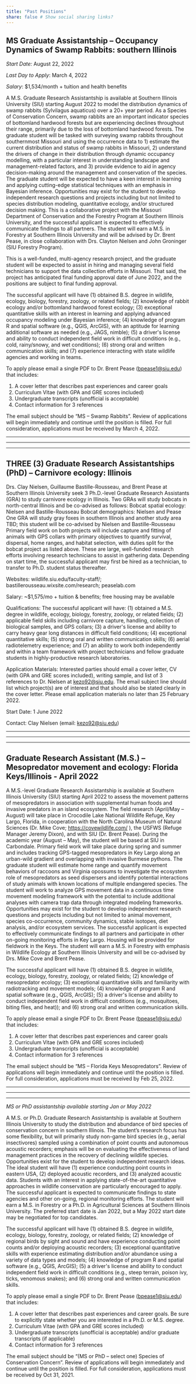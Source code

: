 ```yaml
---
title: "Past Positions"
share: false # Show social sharing links?
---
```

## **MS Graduate Assistantship – Occupancy Dynamics of Swamp Rabbits: southern Illinois**    

*Start Date:* August 22, 2022    

*Last Day to Apply*: March 4, 2022    

*Salary*: $1,534/month + tuition and health benefits


A M.S. Graduate Research Assistantship is available at Southern Illinois University (SIU) starting August 2022 to model the distribution dynamics of swamp rabbits (Sylvilagus aquaticus) over a 20+ year period. As a Species of Conservation Concern, swamp rabbits are an important indicator species of bottomland hardwood forests but are experiencing declines throughout their range, primarily due to the loss of bottomland hardwood forests. The graduate student will be tasked with surveying swamp rabbits throughout southernmost Missouri and using the occurrence data to 1) estimate the current distribution and status of swamp rabbits in Missouri, 2) understand the drivers of change in their distribution through dynamic occupancy modelling, with a particular interest in understanding landscape and management-related factors, and 3) provide evidence to aid in agency decision-making around the management and conservation of the species. The graduate student will be expected to have a keen interest in learning and applying cutting-edge statistical techniques with an emphasis in Bayesian inference. Opportunities may exist for the student to develop independent research questions and projects including but not limited to species distribution modeling, quantitative ecology, and/or structured decision making. This is a collaborative project with the Missouri Department of Conservation and the Forestry Program at Southern Illinois University, and the successful applicant is expected to effectively communicate findings to all partners. The student will earn a M.S. in Forestry at Southern Illinois University and will be advised by Dr. Brent Pease, in close collaboration with Drs. Clayton Nielsen and John Groninger (SIU Forestry Program).    

This is a well-funded, multi-agency research project, and the graduate student will be expected to assist in hiring and managing several field technicians to support the data collection efforts in Missouri. That said, the project has anticipated final funding approval date of June 2022, and the positions are subject to final funding approval.    

The successful applicant will have (1) obtained B.S. degree in wildlife, ecology, biology, forestry, zoology, or related fields; (2) knowledge of rabbit ecology and/or bottomland hardwood forest ecology; (3) exceptional quantitative skills with an interest in learning and applying advanced occupancy modeling under Bayesian inference; (4) knowledge of program R and spatial software (e.g., QGIS, ArcGIS), with an aptitude for learning additional software as needed (e.g., JAGS, nimble); (5) a driver's license and ability to conduct independent field work in difficult conditions (e.g., cold, rainy/snowy, and wet conditions); (6) strong oral and written communication skills; and (7) experience interacting with state wildlife agencies and working in teams.

To apply please email a single PDF to Dr. Brent Pease (bpease1@siu.edu) that includes:    

1. A cover letter that describes past experiences and career goals
2. Curriculum Vitae (with GPA and GRE scores included)
3. Undergraduate transcripts (unofficial is acceptable) 
4. Contact information for 3 references


The email subject should be “MS – Swamp Rabbits”. Review of applications will begin immediately and continue until the position is filled. For full consideration, applications must be received by March 4, 2022. 


___    
___    
___    



## **THREE (3) Graduate Research Assistantships (PhD) – Carnivore ecology: Illinois**

Drs. Clay Nielsen, Guillaume Bastille-Rousseau, and Brent Pease at Southern Illinois University seek 3 Ph.D.-level Graduate Research Assistants (GRA) to study carnivore ecology in Illinois. Two GRAs will study bobcats in north-central Illinois and be co-advised as follows:
	Bobcat spatial ecology: Nielsen and Bastille-Rousseau
	Bobcat demographics:  Nielsen and Pease
One GRA will study gray foxes in southern Illinois and another study area TBD; this student will 	be co-advised by Nielsen and Bastille-Rousseau
Primary field work on both projects will include capture and fitting of animals with GPS collars with primary objectives to quantify survival, dispersal, home ranges, and habitat selection, with duties split for the bobcat project as listed above.  These are large, well-funded research efforts involving research technicians to assist in gathering data.  Depending on start time, the successful applicant may first be hired as a technician, to transfer to Ph.D. student status thereafter.

Websites: wildlife.siu.edu/faculty-staff/; bastillerousseau.wixsite.com/research; peaselab.com

Salary:  ~$1,575/mo + tuition & benefits; free housing may be available

Qualifications:  The successful applicant will have: (1) obtained a M.S. degree in wildlife, ecology, biology, forestry, zoology, or related fields; (2) applicable field skills including carnivore capture, handling, collection of biological samples, and GPS collars; (3) a driver's license and ability to carry heavy gear long distances in difficult field conditions; (4) exceptional quantitative skills; (5) strong oral and written communication skills; (6) aerial radiotelemetry experience; and (7) an ability to work both independently and within a team framework with project technicians and fellow graduate students in highly-productive research laboratories.

Application Materials:  Interested parties should email a cover letter, CV (with GPA and GRE scores included), writing sample, and list of 3 references to Dr. Nielsen at kezo92@siu.edu.  The email subject line should list which project(s) are of interest and that should also be stated clearly in the cover letter.  Please email application materials no later than 25 February 2022.

Start Date:  1 June 2022

Contact:  Clay Nielsen (email: kezo92@siu.edu)


___    
___    
___    



## **Graduate Research Assistant (M.S.) – Mesopredator movement and ecology: Florida Keys/Illinois - April 2022**   
  
A M.S.-level Graduate Research Assistantship is available at Southern Illinois University (SIU) starting April 2022 to assess the movement patterns of mesopredators in association with supplemental human foods and invasive predators in an island ecosystem. The field research (April/May – August) will take place in Crocodile Lake National Wildlife Refuge, Key Largo, Florida, in cooperation with the North Carolina Museum of Natural Sciences (Dr. Mike Cove; https://covewildlife.com/ ), the USFWS (Refuge Manager Jeremy Dixon), and with SIU (Dr. Brent Pease). During the academic year (August – May), the student will be based at SIU in Carbondale. Primary field work will take place during spring and summer and includes tracking GPS-tagged mesopredators in Key Largo along an urban-wild gradient and overlapping with invasive Burmese pythons. The graduate student will estimate home range and quantify movement behaviors of raccoons and Virginia opossums to investigate the ecosystem role of mesopredators as seed dispersers and identify potential interactions of study animals with known locations of multiple endangered species. The student will work to analyze GPS movement data in a continuous time movement modeling framework with the potential to include additional analyses with camera trap data through integrated modeling frameworks. Opportunities may exist for the student to develop independent research questions and projects including but not limited to animal movement, species co-occurrence, community dynamics, stable isotopes, diet analysis, and/or ecosystem services. The successful applicant is expected to effectively communicate findings to all partners and participate in other on-going monitoring efforts in Key Largo. Housing will be provided for fieldwork in the Keys. The student will earn a M.S. in Forestry with emphasis in Wildlife Ecology at Southern Illinois University and will be co-advised by Drs. Mike Cove and Brent Pease. 

The successful applicant will have (1) obtained B.S. degree in wildlife, ecology, biology, forestry, zoology, or related fields; (2) knowledge of mesopredator ecology; (3) exceptional quantitative skills and familiarity with radiotracking and movement models; (4) knowledge of program R and spatial software (e.g., QGIS, ArcGIS); (5) a driver's license and ability to conduct independent field work in difficult conditions (e.g., mosquitoes, biting flies, and heat)); and (6) strong oral and written communication skills.

To apply please email a single PDF to Dr. Brent Pease (bpease1@siu.edu) that includes:    

1. A cover letter that describes past experiences and career goals
2. Curriculum Vitae (with GPA and GRE scores included)
3. Undergraduate transcripts (unofficial is acceptable) 
4. Contact information for 3 references


The email subject should be “MS – Florida Keys Mesopredators”. Review of applications will begin immediately and continue until the position is filled. For full consideration, applications must be received by Feb 25, 2022. 
 
    
___    
___    
___    


*MS or PhD assistantship available starting Jan or May 2022*    
  
  A M.S. or Ph.D. Graduate Research Assistantship is available at Southern Illinois University to study the distribution and abundance of bird species of conservation concern in southern Illinois. The student’s research focus has some flexibility, but will primarily study non-game bird species (e.g., aerial insectivores) sampled using a combination of point counts and autonomous acoustic recorders; emphasis will be on evaluating the effectiveness of land management practices in the recovery of declining wildlife species. Opportunities exist for the student to develop independent research ideas. The ideal student will have (1) experience conducting point counts in eastern USA, (2) deployed acoustic recorders, and (3) analyzed acoustic data. Students with an interest in applying state-of-the-art quantitative approaches in wildlife conservation are particularly encouraged to apply. The successful applicant is expected to communicate findings to state agencies and other on-going, regional monitoring efforts. The student will earn a M.S. in Forestry or a Ph.D. in Agricultural Sciences at Southern Illinois University. The preferred start date is Jan 2022, but a May 2022 start date may be negotiated for top candidates. 

The successful applicant will have (1) obtained B.S. degree in wildlife, ecology, biology, forestry, zoology, or related fields; (2) knowledge of regional birds by sight and sound and have experience conducting point counts and/or deploying acoustic recorders; (3) exceptional quantitative skills with experience estimating distribution and/or abundance using a variety of data types and models; (4) knowledge of program R and spatial software (e.g., QGIS, ArcGIS); (5) a driver's license and ability to conduct independent field work in difficult conditions (e.g., steep terrain, poison ivy, ticks, venomous snakes); and (6) strong oral and written communication skills.

To apply please email a single PDF to Dr. Brent Pease (bpease1@siu.edu) that includes: 

1. A cover letter that describes past experiences and career goals. Be sure to explicitly state whether you are interested in a Ph.D. or M.S. degree.
2. Curriculum Vitae (with GPA and GRE scores included)
3. Undergraduate transcripts (unofficial is acceptable) and/or graduate transcripts (if applicable)
4. Contact information for 3 references

The email subject should be “(MS or PhD – select one) Species of Conservation Concern”. Review of applications will begin immediately and continue until the position is filled. For full consideration, applications must be received by Oct 31, 2021.    
    
